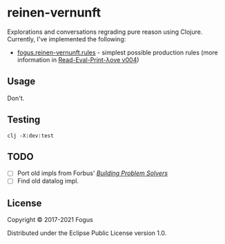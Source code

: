 # reinen-vernunft

Explorations and conversations regrading pure reason using Clojure.  Currently, I've implemented the following:

* [fogus.reinen-vernunft.rules](https://github.com/fogus/reinen-vernunft/blob/master/src/fogus/reinen_vernunft/rules.clj) - simplest possible production rules (more information in [Read-Eval-Print-λove v004](https://leanpub.com/readevalprintlove004))


## Usage

Don't.

## Testing

    clj -X:dev:test

## TODO

- [ ] Port old impls from Forbus' *[Building Problem Solvers](https://www.amazon.com/gp/product/0262061570/?tag=fogus-20)*
- [ ] Find old datalog impl.

## License

Copyright © 2017-2021 Fogus

Distributed under the Eclipse Public License version 1.0.
